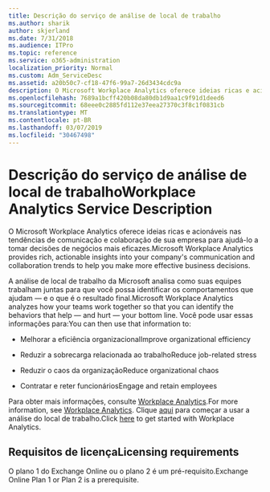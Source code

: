```yaml
---
title: Descrição do serviço de análise de local de trabalho
ms.author: sharik
author: skjerland
ms.date: 7/31/2018
ms.audience: ITPro
ms.topic: reference
ms.service: o365-administration
localization_priority: Normal
ms.custom: Adm_ServiceDesc
ms.assetid: a20b50c7-cf18-47f6-99a7-26d3434cdc9a
description: O Microsoft Workplace Analytics oferece ideias ricas e acionáveis nas tendências de comunicação e colaboração de sua empresa para ajudá-lo a tomar decisões de negócios mais eficazes.
ms.openlocfilehash: 7689a1bcff420b08da80db1d9aa1c9f91d1deed6
ms.sourcegitcommit: 68eee0c2885fd112e37eea27370c3f8c1f0831cb
ms.translationtype: MT
ms.contentlocale: pt-BR
ms.lasthandoff: 03/07/2019
ms.locfileid: "30467498"
---
```

# <a name="workplace-analytics-service-description"></a><span data-ttu-id="26b18-103">Descrição do serviço de análise de local de trabalho</span><span class="sxs-lookup"><span data-stu-id="26b18-103">Workplace Analytics Service Description</span></span>

<span data-ttu-id="26b18-104">O Microsoft Workplace Analytics oferece ideias ricas e acionáveis nas tendências de comunicação e colaboração de sua empresa para ajudá-lo a tomar decisões de negócios mais eficazes.</span><span class="sxs-lookup"><span data-stu-id="26b18-104">Microsoft Workplace Analytics provides rich, actionable insights into your company's communication and collaboration trends to help you make more effective business decisions.</span></span>
  
<span data-ttu-id="26b18-105">A análise de local de trabalho da Microsoft analisa como suas equipes trabalham juntas para que você possa identificar os comportamentos que ajudam — e o que é o resultado final.</span><span class="sxs-lookup"><span data-stu-id="26b18-105">Microsoft Workplace Analytics analyzes how your teams work together so that you can identify the behaviors that help — and hurt — your bottom line.</span></span> <span data-ttu-id="26b18-106">Você pode usar essas informações para:</span><span class="sxs-lookup"><span data-stu-id="26b18-106">You can then use that information to:</span></span> 
  
- <span data-ttu-id="26b18-107">Melhorar a eficiência organizacional</span><span class="sxs-lookup"><span data-stu-id="26b18-107">Improve organizational efficiency</span></span>
    
- <span data-ttu-id="26b18-108">Reduzir a sobrecarga relacionada ao trabalho</span><span class="sxs-lookup"><span data-stu-id="26b18-108">Reduce job-related stress</span></span>
    
- <span data-ttu-id="26b18-109">Reduzir o caos da organização</span><span class="sxs-lookup"><span data-stu-id="26b18-109">Reduce organizational chaos</span></span>
    
- <span data-ttu-id="26b18-110">Contratar e reter funcionários</span><span class="sxs-lookup"><span data-stu-id="26b18-110">Engage and retain employees</span></span>
    
<span data-ttu-id="26b18-111">Para obter mais informações, consulte [Workplace Analytics](https://go.microsoft.com/fwlink/?linkid=852492).</span><span class="sxs-lookup"><span data-stu-id="26b18-111">For more information, see [Workplace Analytics](https://go.microsoft.com/fwlink/?linkid=852492).</span></span> <span data-ttu-id="26b18-112">Clique [aqui](https://docs.microsoft.com/en-us/workplace-analytics/overview/get-started) para começar a usar a análise do local de trabalho.</span><span class="sxs-lookup"><span data-stu-id="26b18-112">Click [here](https://docs.microsoft.com/en-us/workplace-analytics/overview/get-started) to get started with Workplace Analytics.</span></span> 
  
## <a name="licensing-requirements"></a><span data-ttu-id="26b18-113">Requisitos de licença</span><span class="sxs-lookup"><span data-stu-id="26b18-113">Licensing requirements</span></span>

<span data-ttu-id="26b18-114">O plano 1 do Exchange Online ou o plano 2 é um pré-requisito.</span><span class="sxs-lookup"><span data-stu-id="26b18-114">Exchange Online Plan 1 or Plan 2 is a prerequisite.</span></span>